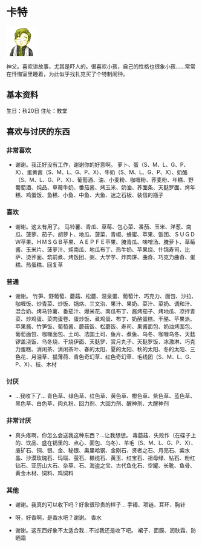 # 卡特

![卡特](卡特.png)

神父。喜欢讲故事，尤其是吓人的。很喜欢小孩，自己的性格也很象小孩……常常在忏悔室里睡着，为此似乎找扎克买了个特制闹钟。

## 基本资料

生日：秋20日
住址：教堂

## 喜欢与讨厌的东西

### 非常喜欢
- 谢谢。我正好没有工作，谢谢你的好意啊。
萝卜、蛋（S、M、L、G、P、X）、蛋黄酱（S、M、L、G、P、X）、牛奶（S、M、L、G、P、X）、奶酪（S、M、L、G、P、X）、葡萄酒、油、小麦粉、咖喱粉、荞麦粉、年糕、野葡萄酒、炖品、草莓牛奶、番茄酱、烤玉米、奶油、荞面条、天麸罗面、烤年糕、鸡蛋饭、鱼糕、小鱼、中鱼、大鱼、迷之石板、装信的瓶子

### 喜欢
- 谢谢。这太有用了。
马铃薯、青瓜、草莓、包心菜、番茄、玉米、洋葱、南瓜、菠萝、茄子、胡萝卜、地瓜、菠菜、青椒、蜂蜜、苹果、饭团、ＳＵＧＤＷ苹果、ＨＭＳＧＢ苹果、ＡＥＰＦＥ苹果、腌青瓜、味噌汤、腌萝卜、草莓酱、玉米片、菠萝汁、炖南瓜、地瓜布丁、热牛奶、苹果烧、什锦寿司、比萨、烫荞面、筑前煮、烤饭团、粥、大学芋、炸肉饼、曲奇、巧克力曲奇、蛋糕、热蛋糕、回复草

### 普通
- 谢谢。
竹笋、野葡萄、蘑菇、松蘑、温泉蛋、葡萄汁、巧克力、面包、沙拉、咖喱饭、炒青菜、炒饭、锅烙、三文治、果汁、果奶、菜汁、菜奶、调和汁、混合奶、烤马铃薯、番茄汁、爆米花、南瓜布丁、酱烤茄子、烤地瓜、凉拌青菜、炒鸡蛋、菜肉蛋卷、蛋炒饭、煮鸡蛋、布丁、奶酪蛋糕、干酪、苹果派、苹果酱、竹笋饭、葡萄酱、蘑菇饭、松蘑饭、寿司、果酱面包、奶油烤面包、葡萄面包、咖喱面包、土司、法国土司、鱼片、煮鱼、乌冬、咖喱乌冬、天麸锣盖浇饭、乌冬烧、干烧伊面、天麸罗、赏月丸子、天麸罗饭、冰激淋、巧克力蛋糕、消闲茶、消闲茶叶、春的太阳、夏的太阳、秋的太阳、冬的太阳、三色花、月泪草、猫薄荷、青色奇幻草、红色奇幻草、毛线团（S、M、L、G、P、X）、枝、木材

### 讨厌
- …我收下了…
青色草、绿色草、红色草、黄色草、橙色草、紫色草、蓝色草、黑色草、白色草、肉丸粉、回力剂、大回力剂、醒神剂、大醒神剂

### 非常讨厌
- 真头疼啊，你怎么会送我这种东西？…让我想想。
毒蘑菇、失败作（在碟子上的、饮品、盛在锅里的、点心、面包、乌冬）、羊毛（S、M、L、G、P、X）、废矿石、铜、银、金、秘银、奥里哈钢、金刚石、贤者之石、月亮石、紫水晶、沙漠玫瑰石、玛瑙、萤石、橄榄石、黄玉、红宝石、祖母绿、钻石、粉红钻石、亚历山大石、杂草、石、海盗之宝、古代鱼化石、空罐、长靴、鱼骨、黄金木材、饲料、鸡饲料

### 其他
- 谢谢。我真的可以收下吗？好象很珍贵的样子…
手镯、项链、耳环、胸针

- 呀，好香啊，是香水吧？谢谢。
香水

- 谢谢。这东西好象不太适合我…不过我还是收下吧。
裙子、面膜、润肤霜、防晒霜
